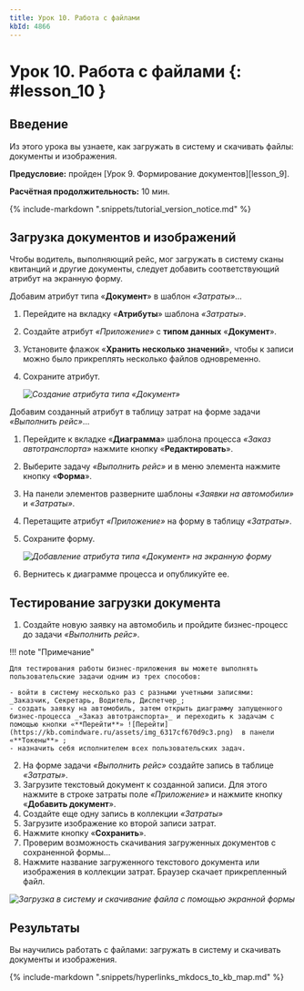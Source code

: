 ```yaml
---
title: Урок 10. Работа с файлами
kbId: 4866
---
```


# Урок 10. Работа с файлами {: #lesson_10 }

## Введение

Из этого урока вы узнаете, как загружать в систему и скачивать файлы: документы и изображения.

**Предусловие:** пройден [Урок 9.  Формирование документов][lesson_9].

**Расчётная продолжительность:** 10 мин.

{% include-markdown ".snippets/tutorial_version_notice.md" %}

## Загрузка документов и изображений

Чтобы водитель, выполняющий рейс, мог загружать в систему сканы квитанций и другие документы, следует добавить соответствующий атрибут на экранную форму.

Добавим атрибут типа «**Документ**» в шаблон _«Затраты»_…

1. Перейдите на вкладку «**Атрибуты**» шаблона _«Затраты»_.
2. Создайте атрибут _«Приложение»_ с **типом данных** «**Документ**».
3. Установите флажок «**Хранить несколько значений**», чтобы к записи можно было прикреплять несколько файлов одновременно.
4. Сохраните атрибут.

    _![Создание атрибута типа <i>«Документ»</i>](https://kb.comindware.ru/assets/img_6317ce3eebdfe.png)_

Добавим созданный атрибут в таблицу затрат на форме задачи _«Выполнить рейс»_…

1. Перейдите к вкладке «**Диаграмма**» шаблона процесса _«Заказ автотранспорта»_ нажмите кнопку «**Редактировать**».
2. Выберите задачу _«Выполнить рейс»_ и в меню элемента нажмите кнопку «**Форма**».
3. На панели элементов разверните шаблоны _«Заявки на автомобили»_ и _«Затраты»_.
4. Перетащите атрибут _«Приложение»_ на форму в таблицу _«Затраты»_.
5. Сохраните форму.

    _![Добавление атрибута типа «Документ» на экранную форму](https://kb.comindware.ru/assets/img_6317cf4a7c256.png)_

6. Вернитесь к диаграмме процесса и опубликуйте ее.

## Тестирование загрузки документа

1. Создайте новую заявку на автомобиль и пройдите бизнес-процесс до задачи _«Выполнить рейс»_.

!!! note "Примечание"

    Для тестирования работы бизнес-приложения вы можете выполнять пользовательские задачи одним из трех способов:

    - войти в систему несколько раз с разными учетными записями: _Заказчик, Секретарь, Водитель, Диспетчер_;
    - создать заявку на автомобиль, затем открыть диаграмму запущенного бизнес-процесса _«Заказ автотранспорта»_ и переходить к задачам с помощью кнопки «**Перейти**» ![Перейти](https://kb.comindware.ru/assets/img_6317cf670d9c3.png)  в панели «**Токены**» ;
    - назначить себя исполнителем всех пользовательских задач.

2. На форме задачи _«Выполнить рейс»_ создайте запись в таблице _«Затраты»_.
3. Загрузите текстовый документ к созданной записи. Для этого нажмите в строке затраты поле _«Приложение»_ и нажмите кнопку «**Добавить документ**».
4. Создайте еще одну запись в коллекции _«Затраты»_
5. Загрузите изображение ко второй записи затрат.
6. Нажмите кнопку «**Сохранить**».
7. Проверим возможность скачивания загруженных документов с сохраненной формы…
8. Нажмите название загруженного текстового документа или изображения в коллекции затрат. Браузер скачает прикрепленный файл.

_![Загрузка в систему и скачивание файла с помощью экранной формы](https://kb.comindware.ru/assets/img_6317d1a7c99ba.png)_

## Результаты

Вы научились работать с файлами: загружать в систему и скачивать документы и изображения.

{% include-markdown ".snippets/hyperlinks_mkdocs_to_kb_map.md" %}
